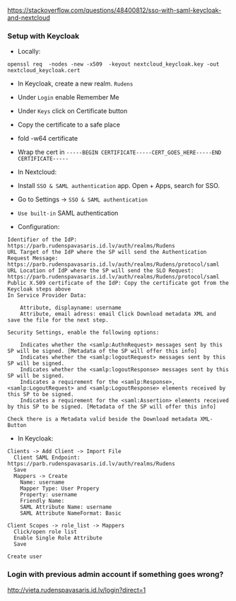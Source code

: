 https://stackoverflow.com/questions/48400812/sso-with-saml-keycloak-and-nextcloud


### Setup with Keycloak
- Locally:
```
openssl req  -nodes -new -x509  -keyout nextcloud_keycloak.key -out nextcloud_keycloak.cert
```
- In Keycloak, create a new realm. `Rudens`
 - Under `Login` enable Remember Me
 - Under `Keys` click on Certificate button
 - Copy the certificate to a safe place
 - fold -w64 certificate
 - Wrap the cert in `-----BEGIN CERTIFICATE-----CERT_GOES_HERE-----END CERTIFICATE-----`

- In Nextcloud:
- Install `SSO & SAML authentication` app. Open + Apps, search for SSO.
- Go to Settings -> `SSO & SAML authentication`
- `Use built-in` SAML authentication
- Configuration:
```
Identifier of the IdP:
https://parb.rudenspavasaris.id.lv/auth/realms/Rudens
URL Target of the IdP where the SP will send the Authentication Request Message:
https://parb.rudenspavasaris.id.lv/auth/realms/Rudens/protocol/saml
URL Location of IdP where the SP will send the SLO Request:
https://parb.rudenspavasaris.id.lv/auth/realms/Rudens/protocol/saml
Public X.509 certificate of the IdP: Copy the certificate got from the Keycloak steps above
In Service Provider Data:

    Attribute, displayname: username
    Attribute, email adress: email Click Download metadata XML and save the file for the next step.

Security Settings, enable the following options:

    Indicates whether the <samlp:AuthnRequest> messages sent by this SP will be signed. [Metadata of the SP will offer this info]
    Indicates whether the <samlp:logoutRequest> messages sent by this SP will be signed.
    Indicates whether the <samlp:logoutResponse> messages sent by this SP will be signed.
    Indicates a requirement for the <samlp:Response>, <samlp:LogoutRequest> and <samlp:LogoutResponse> elements received by this SP to be signed.
    Indicates a requirement for the <saml:Assertion> elements received by this SP to be signed. [Metadata of the SP will offer this info]

Check there is a Metadata valid beside the Download metadata XML-Button
```

- In Keycloak:
```
Clients -> Add Client -> Import File
  Client SAML Endpoint: https://parb.rudenspavasaris.id.lv/auth/realms/Rudens
  Save
  Mappers -> Create
    Name: username
    Mapper Type: User Propery
    Property: username
    Friendly Name:
    SAML Attribute Name: username
    SAML Attribute NameFormat: Basic

Client Scopes -> role_list -> Mappers
  Click/open role list
  Enable Single Role Attribute
  Save

Create user
```

### Login with previous admin account if something goes wrong?
http://vieta.rudenspavasaris.id.lv/login?direct=1
